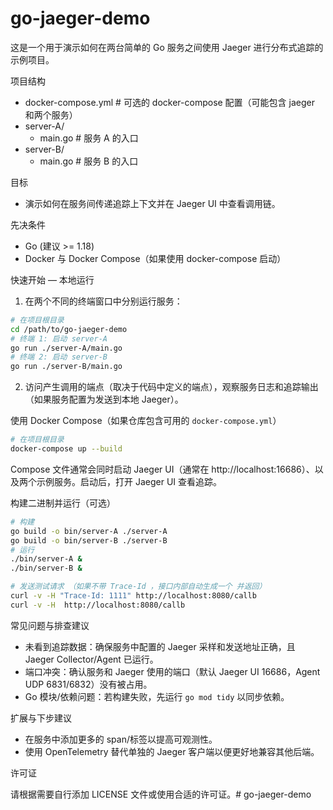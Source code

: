 # go-jaeger-demo

这是一个用于演示如何在两台简单的 Go 服务之间使用 Jaeger 进行分布式追踪的示例项目。

项目结构

- docker-compose.yml         # 可选的 docker-compose 配置（可能包含 jaeger 和两个服务）
- server-A/
  - main.go                  # 服务 A 的入口
- server-B/
  - main.go                  # 服务 B 的入口

目标

- 演示如何在服务间传递追踪上下文并在 Jaeger UI 中查看调用链。

先决条件

- Go (建议 >= 1.18)
- Docker 与 Docker Compose（如果使用 docker-compose 启动）

快速开始 — 本地运行

1. 在两个不同的终端窗口中分别运行服务：

```bash
# 在项目根目录
cd /path/to/go-jaeger-demo
# 终端 1: 启动 server-A
go run ./server-A/main.go
# 终端 2: 启动 server-B
go run ./server-B/main.go
```

2. 访问产生调用的端点（取决于代码中定义的端点），观察服务日志和追踪输出（如果服务配置为发送到本地 Jaeger）。

使用 Docker Compose（如果仓库包含可用的 `docker-compose.yml`）

```bash
# 在项目根目录
docker-compose up --build
```

Compose 文件通常会同时启动 Jaeger UI（通常在 http://localhost:16686）、以及两个示例服务。启动后，打开 Jaeger UI 查看追踪。

构建二进制并运行（可选）

```bash
# 构建
go build -o bin/server-A ./server-A
go build -o bin/server-B ./server-B
# 运行
./bin/server-A &
./bin/server-B &

# 发送测试请求 （如果不带 Trace-Id ，接口内部自动生成一个 并返回）
curl -v -H "Trace-Id: 1111" http://localhost:8080/callb 
curl -v -H  http://localhost:8080/callb 
```

常见问题与排查建议

- 未看到追踪数据：确保服务中配置的 Jaeger 采样和发送地址正确，且 Jaeger Collector/Agent 已运行。
- 端口冲突：确认服务和 Jaeger 使用的端口（默认 Jaeger UI 16686，Agent UDP 6831/6832）没有被占用。
- Go 模块/依赖问题：若构建失败，先运行 `go mod tidy` 以同步依赖。

扩展与下步建议

- 在服务中添加更多的 span/标签以提高可观测性。
- 使用 OpenTelemetry 替代单独的 Jaeger 客户端以便更好地兼容其他后端。

许可证

请根据需要自行添加 LICENSE 文件或使用合适的许可证。# go-jaeger-demo
